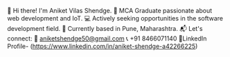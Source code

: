 👋 Hi there! I'm Aniket Vilas Shendge.
🌟 MCA Graduate passionate about web development and IoT.
💻 Actively seeking opportunities in the software development field.
📍 Currently based in Pune, Maharashtra.
📬 Let's connect:
📧 aniketshendge50@gmail.com
📞 +91 8466071140
🔗LinkedIn Profile- (https://www.linkedin.com/in/aniket-shendge-a42266225)

<!---
Ankya1555/Ankya1555 is a ✨ special ✨ repository because its `README.md` (this file) appears on your GitHub profile.
You can click the Preview link to take a look at your changes.
--->
